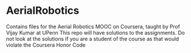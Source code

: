 # AerialRobotics
Contains files for the Aerial Robotics MOOC on Coursera, taught by Prof Vijay Kumar at UPenn
This repo will have solutions to the assignments. Do not look at the solutions if you are a student of the course as that would violate the Coursera Honor Code
